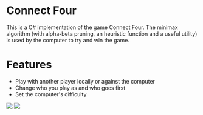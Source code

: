 # Connect Four
This is a C# implementation of the game Connect Four. The minimax algorithm (with alpha-beta pruning, an heuristic function and a useful utility) is used by the computer to try and win the game.

# Features
- Play with another player locally or against the computer
- Change who you play as and who goes first
- Set the computer's difficulty

<img src = "http://puu.sh/qvRGf/dd82637db0.png" /> <img src ="http://puu.sh/qvRLb/a5e2eba54d.png"/>
